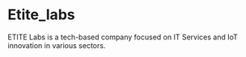 # Etite_labs
ETITE Labs is a tech-based company focused on IT Services and IoT innovation in various sectors.
